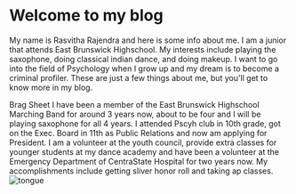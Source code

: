 # Welcome to my blog
My name is Rasvitha Rajendra and here is some info about me.
I am a junior that attends East Brunswick Highschool. My interests include playing the saxophone, doing classical indian dance, and doing makeup. I want to go into the field of Psychology when I grow up and my dream is to become a criminal profiler. These are just a few things about me, but you'll get to know more in my blog. 

Brag Sheet
I have been a member of the East Brunswick Highschool Marching Band for around 3 years now, about to be four and I will be playing saxophone for all 4 years. I attended Pscyh club in 10th grade, got on the Exec. Board in 11th as Public Relations and now am applying for President. I am a volunteer at the youth council, provide extra classes for younger students at my dance academy and have been a volunteer at the Emergency Department of CentraState Hospital for two years now. My accomplishments include getting sliver honor roll and taking ap classes. 
![tongue]({{site.baseurl}}/yes.png)

